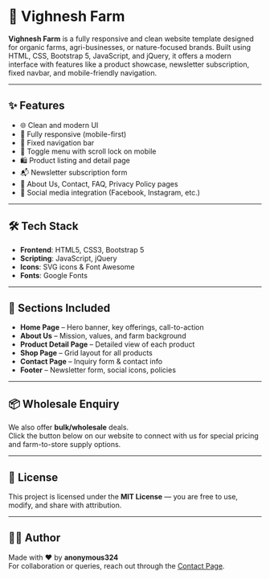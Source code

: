 # 🌾 Vighnesh Farm

**Vighnesh Farm** is a fully responsive and clean website template designed for organic farms, agri-businesses, or nature-focused brands. Built using HTML, CSS, Bootstrap 5, JavaScript, and jQuery, it offers a modern interface with features like a product showcase, newsletter subscription, fixed navbar, and mobile-friendly navigation.

---

## ✨ Features

- 🌐 Clean and modern UI
- 📱 Fully responsive (mobile-first)
- 📌 Fixed navigation bar
- 🔄 Toggle menu with scroll lock on mobile
- 🛍️ Product listing and detail page
- 📬 Newsletter subscription form
- 🧾 About Us, Contact, FAQ, Privacy Policy pages
- 🔗 Social media integration (Facebook, Instagram, etc.)

---

## 🛠️ Tech Stack

- **Frontend**: HTML5, CSS3, Bootstrap 5
- **Scripting**: JavaScript, jQuery
- **Icons**: SVG icons & Font Awesome
- **Fonts**: Google Fonts

---

## 📌 Sections Included

- **Home Page** – Hero banner, key offerings, call-to-action
- **About Us** – Mission, values, and farm background
- **Product Detail Page** – Detailed view of each product
- **Shop Page** – Grid layout for all products
- **Contact Page** – Inquiry form & contact info
- **Footer** – Newsletter form, social icons, policies

---

## 📦 Wholesale Enquiry

We also offer **bulk/wholesale** deals.  
Click the button below on our website to connect with us for special pricing and farm-to-store supply options.

---

## 📄 License

This project is licensed under the **MIT License** — you are free to use, modify, and share with attribution.

---

## 👩‍💻 Author

Made with ❤️ by **anonymous324**  
For collaboration or queries, reach out through the [Contact Page](vrai3245@protonmail.com).
